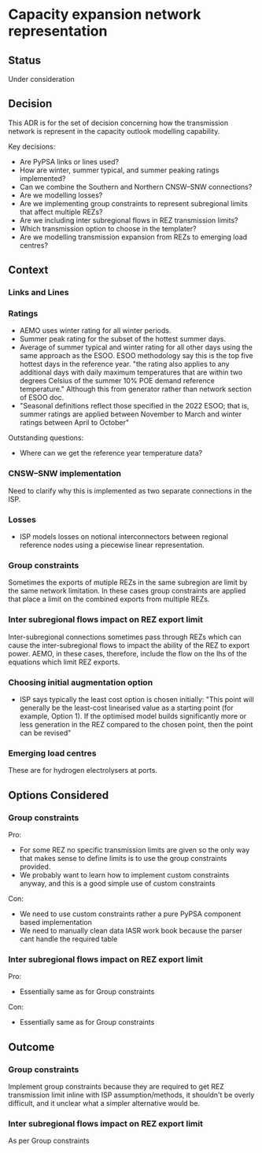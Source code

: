 
# Capacity expansion network representation

## Status
Under consideration

## Decision
This ADR is for the set of decision concerning how the transmission network is represent in the capacity outlook 
modelling capability.

Key decisions:

- Are PyPSA links or lines used?
- How are winter, summer typical, and summer peaking ratings implemented?
- Can we combine the Southern and Northern CNSW–SNW connections?
- Are we modelling losses?
- Are we implementing group constraints to represent subregional limits that affect multiple REZs?
- Are we including inter subregional flows in REZ transmission limits?
- Which transmission option to choose in the templater?
- Are we modelling transmission expansion from REZs to emerging load centres?

## Context

### Links and Lines

### Ratings

- AEMO uses winter rating for all winter periods.
- Summer peak rating for the subset of the hottest summer days.
- Average of summer typical and winter rating for all other days using the same approach as the ESOO. ESOO 
  methodology say this is the top five hottest days in the reference year. "the rating also applies to any additional 
  days with daily maximum temperatures that are within two degrees Celsius of the summer 10% POE demand reference 
  temperature." Although this from generator rather than network section of ESOO doc.
- "Seasonal definitions reflect those specified in the 2022 ESOO; that is, summer ratings are applied between November 
  to March and winter ratings between April to October"

Outstanding questions:

- Where can we get the reference year temperature data?

### CNSW–SNW implementation

Need to clarify why this is implemented as two separate connections in the ISP.

### Losses

- ISP models losses on notional interconnectors between regional reference nodes using a piecewise linear 
  representation.

### Group constraints

Sometimes the exports of mutiple REZs in the same subregion are limit by the same network limitation. In these cases
group constraints are applied that place a limit on the combined exports from multiple REZs.

### Inter subregional flows impact on REZ export limit

Inter-subregional connections sometimes pass through REZs which can cause the inter-subregional flows to impact the 
ability of the REZ to export power. AEMO, in these cases, therefore, include the flow on the lhs of the equations
which limit REZ exports.

### Choosing initial augmentation option

- ISP says typically the least cost option is chosen initially: "This point will generally be the
  least-cost linearised value as a starting point (for example, Option 1). If the optimised model builds significantly
  more or less generation in the REZ compared to the chosen point, then the point can be revised"

### Emerging load centres 

These are for hydrogen electrolysers at ports.

## Options Considered

### Group constraints

Pro:
  - For some REZ no specific transmission limits are given so the only way that makes sense to define limits is to
    use the group constraints provided.
  - We probably want to learn how to implement custom constraints anyway, and this is a good simple use of custom 
    constraints

Con:
  - We need to use custom constraints rather a pure PyPSA component based implementation
  - We need to manually clean data IASR work book because the parser cant handle the required table

### Inter subregional flows impact on REZ export limit

Pro:
  - Essentially same as for Group constraints

Con:
  - Essentially same as for Group constraints

## Outcome

### Group constraints

Implement group constraints because they are required to get REZ transmission limit inline with ISP assumption/methods,
it shouldn't be overly difficult, and it unclear what a simpler alternative would be.

### Inter subregional flows impact on REZ export limit

As per Group constraints